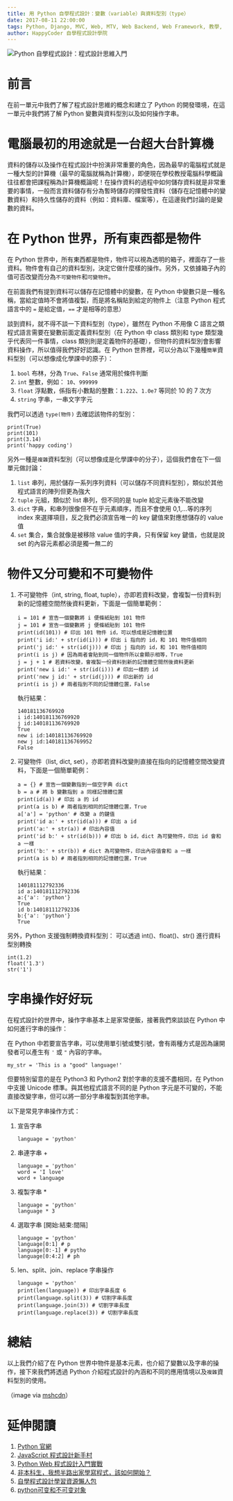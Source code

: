 ```yaml
---
title: 用 Python 自學程式設計：變數（variable）與資料型別（type）
date: 2017-08-11 22:00:00
tags: Python, Django, MVC, Web, MTV, Web Backend, Web Framework, 教學, Flask, 框架, coding, code, 程式設計, 自學程式設計, CS, Computer, Computer Science
author: HappyCoder 自學程式設計學院
---
```


![Python 自學程式設計：程式設計思維入門](/images/learning-programming/coding.jpg) 

# 前言
在前一單元中我們了解了程式設計思維的概念和建立了 Python 的開發環境，在這一單元中我們將了解 Python 變數與資料型別以及如何操作字串。

# 電腦最初的用途就是一台超大台計算機
資料的儲存以及操作在程式設計中扮演非常重要的角色，因為最早的電腦程式就是一種大型的計算機（最早的電腦就稱為計算機），即便現在學校教授電腦科學概論往往都會把課程稱為計算機概論呢！在操作資料的過程中如何儲存資料就是非常重要的事情，一般而言資料儲存有分為暫時儲存的揮發性資料（儲存在記憶體中的變數資料）和持久性儲存的資料（例如：資料庫、檔案等），在這邊我們討論的是變數的資料。

# 在 Python 世界，所有東西都是物件
在 Python 世界中，所有東西都是物件，物件可以視為透明的箱子，裡面存了一些資料。物件會有自己的資料型別，決定它做什麼樣的操作。另外，又依據箱子內的值可否改變而分為`不可變物件`和`可變物件`。

在前面我們有提到資料可以儲存在記憶體中的變數，在 Python 中變數只是一種名稱，當給定值時不會將值複製，而是將名稱貼到給定的物件上（注意 Python 程式語言中的 `=` 是給定值，`==` 才是相等的意思）

談到資料，就不得不談一下資料型別（type），雖然在 Python 不用像 C 語言之類程式語言需要在變數前面定義資料型別（在 Python 中 class 類別和 type 類型幾乎代表同一件事情，class 類別則是定義物件的基礎），但物件的資料型別會影響資料操作，所以值得我們好好認識。在 Python 世界裡，可以分為以下幾種`簡單`資料型別（可以想像成化學課中的原子）：

1. `bool` 布林，分為 `True`、`False` 通常用於條件判斷
2. `int` 整數，例如： `10`、`999999` 
3. `float` 浮點數，係指有小數點的整數：`1.222`、`1.0e7` 等同於 10 的 7 次方
4. `string` 字串，一串文字字元

我們可以透過 `type(物件)` 去確認該物件的型別：

```
print(True)
print(101)
print(3.14)
print('happy coding')
```

另外一種是`複雜`資料型別（可以想像成是化學課中的分子），這個我們會在下一個單元做討論：

1. `list` 串列，用於儲存一系列序列資料（可以儲存不同資料型別），類似於其他程式語言的陣列但更為強大
2. `tuple` 元組，類似於 list 串列，但不同的是 tuple 給定元素後不能改變
3. `dict` 字典，和串列很像但不在乎元素順序，而且不會使用 0,1,...等的序列 index 來選擇項目，反之我們必須宣告唯一的 key 鍵值來對應想儲存的 value 值
4. `set` 集合，集合就像是被移除 value 值的字典，只有保留 key 鍵值，也就是說 set 的內容元素都必須是獨一無二的

# 物件又分可變和不可變物件

1. 不可變物件（int, string, float, tuple），亦即若資料改變，會複製一份資料到新的記憶體空間然後資料更新，下面是一個簡單範例：

    ```
    i = 101 # 宣告一個變數將 i 便條紙貼到 101 物件
    j = 101 # 宣告一個變數將 j 便條紙貼到 101 物件
    print(id(101)) # 印出 101 物件 id，可以想成是記憶體位置        
    print('i id:' + str(id(i))) # 印出 i 指向的 id，和 101 物件值相同
    print('j id:' + str(id(j))) # 印出 j 指向的 id，和 101 物件值相同
    print(i is j) # 因為兩者會貼到同一個物件所以會顯示相等，True
    j = j + 1 # 若資料改變，會複製一份資料到新的記憶體空間然後資料更新
    print('new i id:' + str(id(i))) # 印出一樣的 id
    print('new j id:' + str(id(j))) # 印出新的 id
    print(i is j) # 兩者指到不同的記憶體位置，False
    ```

    執行結果：

    ```
    140181136769920
    i id:140181136769920
    j id:140181136769920
    True
    new i id:140181136769920
    new j id:140181136769952
    False
    ```

2. 可變物件（list, dict, set），亦即若資料改變則直接在指向的記憶體空間改變資料，下面是一個簡單範例：

    ```
    a = {} # 宣告一個變數指到一個空字典 dict
    b = a # 將 b 變數指到 a 同樣記憶體位置
    print(id(a)) # 印出 a 的 id 
    print(a is b) # 兩者指到相同的記憶體位置，True
    a['a'] = 'python' # 改變 a 的鍵值
    print('id a:' + str(id(a))) # 印出 a id 
    print('a:' + str(a)) # 印出內容值
    print('id b:' + str(id(b))) # 印出 b id，dict 為可變物件，印出 id 會和 a 一樣
    print('b:' + str(b)) # dict 為可變物件，印出內容值會和 a 一樣
    print(a is b) # 兩者指到相同的記憶體位置，True
    ```

    執行結果：

    ```
    140181112792336
    id a:140181112792336
    a:{'a': 'python'}
    True
    id b:140181112792336
    b:{'a': 'python'}
    True
    ```

另外，Python 支援強制轉換資料型別：
可以透過 int()、float()、str() 進行資料型別轉換

```
int(1.2)
float('1.3')
str('1')
```

# 字串操作好好玩
在程式設計的世界中，操作字串基本上是家常便飯，接著我們來談談在 Python 中如何進行字串的操作：

在 Python 中若要宣告字串，可以使用單引號或雙引號，會有兩種方式是因為讓開發者可以產生有 `'` 或 `"` 內容的字串。

```
my_str = 'This is a "good" language!'
```

但要特別留意的是在 Python3 和 Python2 對於字串的支援不盡相同，在 Python 中支援 Unicode 標準。與其他程式語言不同的是 Python 字元是不可變的，不能直接改變字串，但可以將一部分字串複製到其他字串。

以下是常見字串操作方式：
1. 宣告字串

    ```
    language = 'python'
    ```

2. 串連字串 +

    ```
    language = 'python'
    word = 'I love'
    word + language 
    ```

3. 複製字串 *

    ```
    language = 'python'
    language * 3
    ```

4. 選取字串 [開始:結束:間隔]

    ```
    language = 'python'
    language[0:1] # p
    language[0:-1] # pytho
    language[0:4:2] # ph
    ```

5. len、split、join、replace 字串操作

    ```
    language = 'python'
    print(len(language)) # 印出字串長度 6
    print(language.split(3)) # 切割字串長度
    print(language.join(3)) # 切割字串長度
    print(language.replace(3)) # 切割字串長度
    ```

# 總結
以上我們介紹了在 Python 世界中物件是基本元素，也介紹了變數以及字串的操作，接下來我們將透過 Python 介紹程式設計的內涵和不同的應用情境以及`複雜`資料型別的使用。

（image via [mshcdn](https://i.amz.mshcdn.com/rRxXhoIhNucutinAio8YRF4TvzE=/1200x630/2017%2F06%2F15%2F71%2Fc1a206081efd44d1b61f5c0f86dcda6c.c222e.jpg)）

# 延伸閱讀
1. [Python 官網](https://www.python.org/)
2. [JavaScript 程式設計新手村](https://pics.ee/1HC~)
3. [Python Web 程式設計入門實戰](http://pics.ee/c34g)
4. [非本科生，我想半路出家學寫程式，該如何開始？](https://cofounderinc.com/2015/03/15/lerning-how-to-write-code/)
5. [自學程式設計學習資源懶人包](http://happycoder.org/2017/01/27/learning-coding-programming-tutorial-and-resource/)
6. [python可变和不可变对象](http://www.jianshu.com/p/c5582e23b26c)
